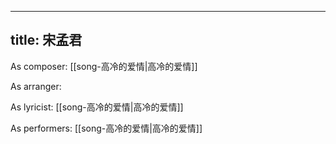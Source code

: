 
---
title: 宋孟君
---
As composer: [[song-高冷的爱情|高冷的爱情]]

As arranger: 

As lyricist: [[song-高冷的爱情|高冷的爱情]]

As performers: [[song-高冷的爱情|高冷的爱情]]

